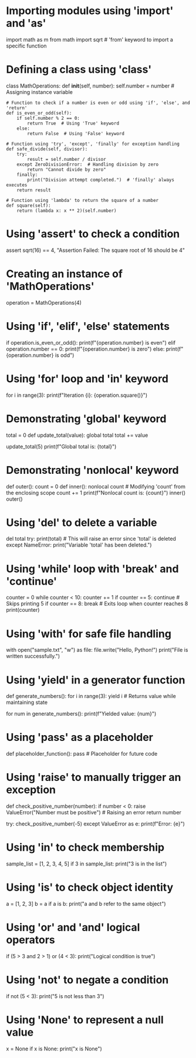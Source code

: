 # Importing modules using 'import' and 'as'
import math as m
from math import sqrt  # 'from' keyword to import a specific function

# Defining a class using 'class'
class MathOperations:
    def __init__(self, number):
        self.number = number  # Assigning instance variable

    # Function to check if a number is even or odd using 'if', 'else', and 'return'
    def is_even_or_odd(self):
        if self.number % 2 == 0:
            return True  # Using 'True' keyword
        else:
            return False  # Using 'False' keyword

    # Function using 'try', 'except', 'finally' for exception handling
    def safe_divide(self, divisor):
        try:
            result = self.number / divisor
        except ZeroDivisionError:  # Handling division by zero
            return "Cannot divide by zero"
        finally:
            print("Division attempt completed.")  # 'finally' always executes
        return result

    # Function using 'lambda' to return the square of a number
    def square(self):
        return (lambda x: x ** 2)(self.number)

# Using 'assert' to check a condition
assert sqrt(16) == 4, "Assertion Failed: The square root of 16 should be 4"

# Creating an instance of 'MathOperations'
operation = MathOperations(4)

# Using 'if', 'elif', 'else' statements
if operation.is_even_or_odd():
    print(f"{operation.number} is even")
elif operation.number == 0:
    print(f"{operation.number} is zero")
else:
    print(f"{operation.number} is odd")

# Using 'for' loop and 'in' keyword
for i in range(3):
    print(f"Iteration {i}: {operation.square()}")

# Demonstrating 'global' keyword
total = 0
def update_total(value):
    global total
    total += value

update_total(5)
print(f"Global total is: {total}")

# Demonstrating 'nonlocal' keyword
def outer():
    count = 0
    def inner():
        nonlocal count  # Modifying 'count' from the enclosing scope
        count += 1
        print(f"Nonlocal count is: {count}")
    inner()
outer()

# Using 'del' to delete a variable
del total
try:
    print(total)  # This will raise an error since 'total' is deleted
except NameError:
    print("Variable 'total' has been deleted.")

# Using 'while' loop with 'break' and 'continue'
counter = 0
while counter < 10:
    counter += 1
    if counter == 5:
        continue  # Skips printing 5
    if counter == 8:
        break  # Exits loop when counter reaches 8
    print(counter)

# Using 'with' for safe file handling
with open("sample.txt", "w") as file:
    file.write("Hello, Python!")
    print("File is written successfully.")

# Using 'yield' in a generator function
def generate_numbers():
    for i in range(3):
        yield i  # Returns value while maintaining state

for num in generate_numbers():
    print(f"Yielded value: {num}")

# Using 'pass' as a placeholder
def placeholder_function():
    pass  # Placeholder for future code

# Using 'raise' to manually trigger an exception
def check_positive_number(number):
    if number < 0:
        raise ValueError("Number must be positive")  # Raising an error
    return number

try:
    check_positive_number(-5)
except ValueError as e:
    print(f"Error: {e}")

# Using 'in' to check membership
sample_list = [1, 2, 3, 4, 5]
if 3 in sample_list:
    print("3 is in the list")

# Using 'is' to check object identity
a = [1, 2, 3]
b = a
if a is b:
    print("a and b refer to the same object")

# Using 'or' and 'and' logical operators
if (5 > 3 and 2 > 1) or (4 < 3):
    print("Logical condition is true")

# Using 'not' to negate a condition
if not (5 < 3):
    print("5 is not less than 3")

# Using 'None' to represent a null value
x = None
if x is None:
    print("x is None")
    
